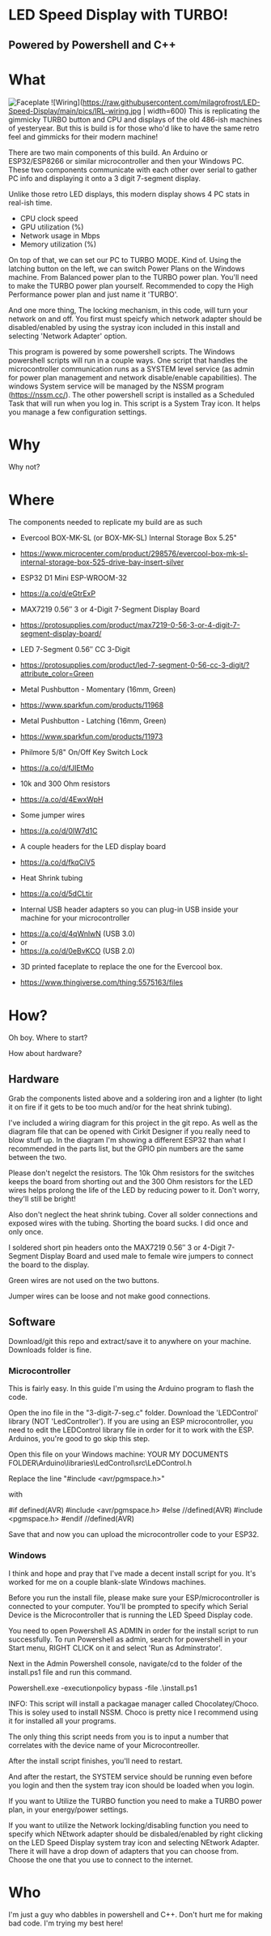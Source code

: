 # LED Speed Display with TURBO!

## Powered by Powershell and C++ 

# What

![Faceplate](https://raw.githubusercontent.com/milagrofrost/LED-Speed-Display/main/pics/The%20product.jpg)
![Wiring](https://raw.githubusercontent.com/milagrofrost/LED-Speed-Display/main/pics/IRL-wiring.jpg | width=600)
This is replicating the gimmicky TURBO button and CPU and displays of the old 486-ish machines of yesteryear.  But this is build is for those who'd like to have the same retro feel and gimmicks for their modern machine!

There are two main components of this build.  An Arduino or ESP32/ESP8266 or similar microcontroller and then your Windows PC.  These two components communicate with each other over serial to gather PC info and displaying it onto a 3 digit 7-segment display.  

Unlike those retro LED displays, this modern display shows 4 PC stats in real-ish time.
- CPU clock speed
- GPU utilization (%)
- Network usage in Mbps
- Memory utilization (%)

On top of that, we can set our PC to TURBO MODE.  Kind of.  Using the latching button on the left, we can switch Power Plans on the Windows machine.  From Balanced power plan to the TURBO power plan.  You'll need to make the TURBO power plan yourself.  Recommended to copy the High Performance power plan and just name it 'TURBO'.

And one more thing, The locking mechanism, in this code, will turn your network on and off. You first must speicfy which network adapter should be disabled/enabled by using the systray icon included in this install and selecting 'Network Adapter' option.

This program is powered by some powershell scripts.  The Windows powershell scripts will run in a couple ways.  One script that handles the microcontroller communication runs as a SYSTEM level service (as admin for power plan management and network disable/enable capabilities).  The windows System service will be managed by the NSSM program (https://nssm.cc/).  The other powershell script is installed as a Scheduled Task that will run when you log in.  This script is a System Tray icon.  It helps you manage a few configuration settings.

# Why

Why not?

# Where

The components needed to replicate my build are as such

* Evercool BOX-MK-SL (or BOX-MK-SL) Internal Storage Box 5.25" 
 - https://www.microcenter.com/product/298576/evercool-box-mk-sl-internal-storage-box-525-drive-bay-insert-silver

* ESP32 D1 Mini ESP-WROOM-32 
 - https://a.co/d/eGtrExP

* MAX7219 0.56″ 3 or 4-Digit 7-Segment Display Board
 - https://protosupplies.com/product/max7219-0-56-3-or-4-digit-7-segment-display-board/
 
* LED 7-Segment 0.56″ CC 3-Digit
 - https://protosupplies.com/product/led-7-segment-0-56-cc-3-digit/?attribute_color=Green

* Metal Pushbutton - Momentary (16mm, Green)
 - https://www.sparkfun.com/products/11968

* Metal Pushbutton - Latching (16mm, Green)
 - https://www.sparkfun.com/products/11973

* Philmore 5/8" On/Off Key Switch Lock 
 - https://a.co/d/fJIEtMo
 
* 10k and 300 Ohm resistors
 - https://a.co/d/4EwxWpH

* Some jumper wires
 - https://a.co/d/0lW7d1C
 
* A couple headers for the LED display board
 - https://a.co/d/fkqCiV5
 
* Heat Shrink tubing
 - https://a.co/d/5dCLtir
 
* Internal USB header adapters so you can plug-in USB inside your machine for your microcontroller
 - https://a.co/d/4qWnlwN (USB 3.0)
 - or
 - https://a.co/d/0eBvKCO (USB 2.0)

* 3D printed faceplate to replace the one for the Evercool box.  
 - https://www.thingiverse.com/thing:5575163/files
 


# How?

Oh boy.  Where to start?

How about hardware?

## Hardware

Grab the components listed above and a soldering iron and a lighter (to light it on fire if it gets to be too much and/or for the heat shrink tubing). 

I've included a wiring diagram for this project in the git repo.  As well as the diagram file that can be opened with Cirkit Designer if you really need to blow stuff up. In the diagram I'm showing a different ESP32 than what I recommended in the parts list, but the GPIO pin numbers are the same between the two.  

Please don't negelct the resistors.  The 10k Ohm resistors for the switches keeps the board from shorting out and the 300 Ohm resistors for the LED wires helps prolong the life of the LED by reducing power to it.  Don't worry, they'll still be bright!  

Also don't neglect the heat shrink tubing.  Cover all solder connections and exposed wires with the tubing.  Shorting the board sucks.  I did once and only once.  

I soldered short pin headers onto the MAX7219 0.56″ 3 or 4-Digit 7-Segment Display Board and used male to female wire jumpers to connect the board to the display. 

Green wires are not used on the two buttons.

Jumper wires can be loose and not make good connections.  

## Software

Download/git this repo and extract/save it to anywhere on your machine.  Downloads folder is fine.  

### Microcontroller

This is fairly easy.  In this guide I'm using the Arduino program to flash the code.  

Open the ino file in the "3-digit-7-seg.c" folder.  Download the 'LEDControl' library (NOT 'LedController').  If you are using an ESP microcontroller, you need to edit the LEDControl library file in order for it to work with the ESP.  Arduinos, you're good to go skip this step.  

Open this file on your Windows machine: YOUR MY DOCUMENTS FOLDER\Arduino\libraries\LedControl\src\LeDControl.h

Replace the line "#include <avr/pgmspace.h>"

with

#if defined(AVR)
#include <avr/pgmspace.h>
#else  //defined(AVR)
#include <pgmspace.h>
#endif  //defined(AVR)

Save that and now you can upload the microcontroller code to your ESP32.  

### Windows

I think and hope and pray that I've made a decent install script for you.  It's worked for me on a couple blank-slate Windows machines.

Before you run the install file, please make sure your ESP/microcontroller is connected to your computer.  You'll be prompted to specify which Serial Device is the Microcontroller that is running the LED Speed Display code.  

You need to open Powershell AS ADMIN in order for the install script to run successfully.  To run Powershell as admin, search for powershell in your Start menu, RIGHT CLICK on it and select 'Run as Adminstrator'.

Next in the Admin Powershell console, navigate/cd to the folder of the install.ps1 file and run this command.  

Powershell.exe -executionpolicy bypass -file .\install.ps1

INFO: This script will install a packagae manager called Chocolatey/Choco.  This is soley used to install NSSM.  Choco is pretty nice I recommend using it for installed all your programs.   

The only thing this script needs from you is to input a number that correlates with the device name of your Microcontreoller. 

After the install script finishes, you'll need to restart.  

And after the restart, the SYSTEM service should be running even before you login and then the system tray icon should be loaded when you login.  

If you want to Utilize the TURBO function you need to make a TURBO power plan, in your energy/power settings. 

If you want to utilize the Network locking/disabling function you need to specify which NEtwork adapter should be disbaled/enabled by right clicking on the LED Speed Display system tray icon and selecting NEtwork Adapter.  There it will have a drop down of adapters that you can choose from.  Choose the one that you use to connect to the internet.  




# Who
I'm just a guy who dabbles in powershell and C++.  Don't hurt me for making bad code.  I'm trying my best here!
